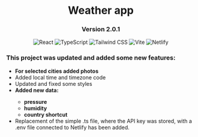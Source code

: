 <h1 align="center"> Weather app </h1>
<h3 align="center"> Version 2.0.1 </h3>

<p align="center">
  <img src="https://img.shields.io/badge/react-%2320232a.svg?style=for-the-badge&logo=react&logoColor=%2361DAFB" alt="React"/>
  <img src="https://img.shields.io/badge/typescript-%23007ACC.svg?style=for-the-badge&logo=typescript&logoColor=white" alt="TypeScript"/>
  <img src="https://img.shields.io/badge/tailwindcss-%2338B2AC.svg?style=for-the-badge&logo=tailwind-css&logoColor=white" alt="Tailwind CSS"/>
  <img src="https://img.shields.io/badge/vite-%23646CFF.svg?style=for-the-badge&logo=vite&logoColor=white" alt="Vite"/>
  <img src="https://img.shields.io/badge/netlify-%23000000.svg?style=for-the-badge&logo=netlify&logoColor=#00C7B7" alt="Netlify"/>
</p>

</hr>

### This project was updated and added some new features:

<ul>
  <li><b>For selected cities added photos</b></li>
  <li>Added local time and timezone code</li>
  <li>Updated and fixed some styles</li>
  <li><b>Added new data: <ul>
    <li>pressure</li>
    <li>humidity</li>
    <li>country shortcut</li>
  </ul></b></li>
  <li> Replacement of the simple .ts file, where the API key was stored, with a .env file connected to Netlify has been added.</li>
</ul>
